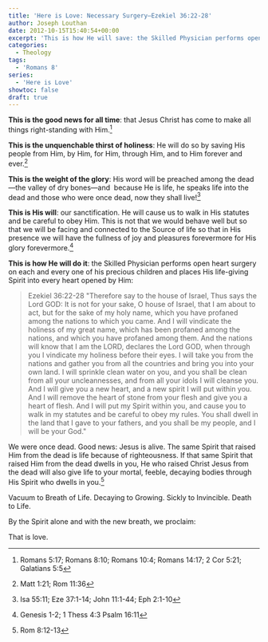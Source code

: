 ```yaml
---
title: 'Here is Love: Necessary Surgery—Ezekiel 36:22-28'
author: Joseph Louthan
date: 2012-10-15T15:40:54+00:00
excerpt: 'This is how He will save: the Skilled Physician performs open heart surgery on each and every one of his precious children and places His life-giving Spirit into every heart opened by Him.'
categories:
  - Theology
tags:
  - 'Romans 8'
series:
  - 'Here is Love'
showtoc: false
draft: true
---
```

**This is the good news for all time**: that Jesus Christ has come to make all things right-standing with Him.[^1]

[^1]:Romans 5:17; Romans 8:10; Romans 10:4; Romans 14:17; 2 Cor 5:21; Galatians 5:5

**This is the unquenchable thirst of holiness**: He will do so by saving His people from Him, by Him, for Him, through Him, and to Him forever and ever.[^2]

[^2]:Matt 1:21; Rom 11:36

**This is the weight of the glory**: His word will be preached among the dead—the valley of dry bones—and  because He is life, he speaks life into the dead and those who were once dead, now they shall live![^3]

[^3]:Isa 55:11; Eze 37:1-14; John 11:1-44; Eph 2:1-10

**This is His will**: our sanctification. He will cause us to walk in His statutes and be careful to obey Him. This is not that we would behave well but so that we will be facing and connected to the Source of life so that in His presence we will have the fullness of joy and pleasures forevermore for His glory forevermore.[^4]

[^4]:Genesis 1-2; 1 Thess 4:3 Psalm 16:11

**This is how He will do it**: the Skilled Physician performs open heart surgery on each and every one of his precious children and places His life-giving Spirit into every heart opened by Him:

>Ezekiel 36:22-28 "Therefore say to the house of Israel, Thus says the Lord GOD: It is not for your sake, O house of Israel, that I am about to act, but for the sake of my holy name, which you have profaned among the nations to which you came. And I will vindicate the holiness of my great name, which has been profaned among the nations, and which you have profaned among them. And the nations will know that I am the LORD, declares the Lord GOD, when through you I vindicate my holiness before their eyes. I will take you from the nations and gather you from all the countries and bring you into your own land. I will sprinkle clean water on you, and you shall be clean from all your uncleannesses, and from all your idols I will cleanse you. And I will give you a new heart, and a new spirit I will put within you. And I will remove the heart of stone from your flesh and give you a heart of flesh. And I will put my Spirit within you, and cause you to walk in my statutes and be careful to obey my rules. You shall dwell in the land that I gave to your fathers, and you shall be my people, and I will be your God."

We were once dead. Good news: Jesus is alive. The same Spirit that raised Him from the dead is life because of righteousness. If that same Spirit that raised Him from the dead dwells in you, He who raised Christ Jesus from the dead will also give life to your mortal, feeble, decaying bodies through His Spirit who dwells in you.[^5]

[^5]:Rom 8:12-13

Vacuum to Breath of Life. Decaying to Growing. Sickly to Invincible. Death to Life.

By the Spirit alone and with the new breath, we proclaim:

That is love.
